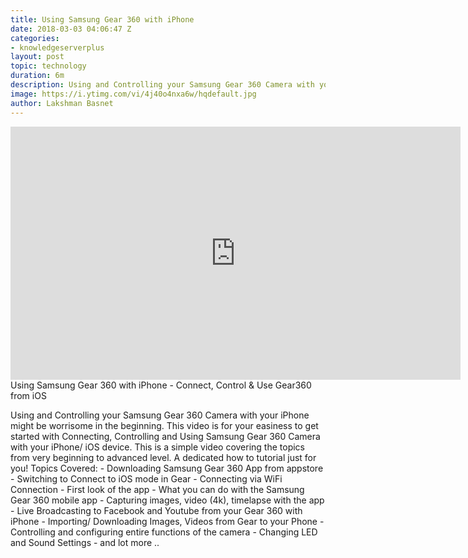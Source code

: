 ```yaml
---
title: Using Samsung Gear 360 with iPhone
date: 2018-03-03 04:06:47 Z
categories:
- knowledgeserverplus
layout: post
topic: technology
duration: 6m
description: Using and Controlling your Samsung Gear 360 Camera with your iPhone might be worrisome in the beginning. This video is for your easiness to get started with Connecting, Controlling and Using Samsung Gear 360 Camera with your iPhone/ iOS device. This is a simple video covering the topics from very beginning to advanced level. 
image: https://i.ytimg.com/vi/4j40o4nxa6w/hqdefault.jpg
author: Lakshman Basnet
---
```


<div class="abc">
<iframe width="720" height="405" src="https://www.youtube.com/embed/xHOX3TB1VHg?controls=0" frameborder="0" allow="accelerometer; autoplay; encrypted-media; gyroscope; picture-in-picture" allowfullscreen></iframe>

</div>
Using Samsung Gear 360 with iPhone - Connect, Control & Use Gear360 from iOS


Using and Controlling your Samsung Gear 360 Camera with your iPhone might be worrisome in the beginning. This video is for your easiness to get started with Connecting, Controlling and Using Samsung Gear 360 Camera with your iPhone/ iOS device. This is a simple video covering the topics from very beginning to advanced level. A dedicated how to tutorial just for you! Topics Covered: - Downloading Samsung Gear 360 App from appstore - Switching to Connect to iOS mode in Gear - Connecting via WiFi Connection - First look of the app - What you can do with the Samsung Gear 360 mobile app - Capturing images, video (4k), timelapse with the app - Live Broadcasting to Facebook and Youtube from your Gear 360 with iPhone - Importing/ Downloading Images, Videos from Gear to your Phone - Controlling and configuring entire functions of the camera - Changing LED and Sound Settings - and lot more ..